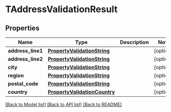 # TAddressValidationResult

## Properties
Name | Type | Description | Notes
------------ | ------------- | ------------- | -------------
**address_line1** | [**PropertyValidationString**](PropertyValidationString.md) |  | [optional] 
**address_line2** | [**PropertyValidationString**](PropertyValidationString.md) |  | [optional] 
**city** | [**PropertyValidationString**](PropertyValidationString.md) |  | [optional] 
**region** | [**PropertyValidationString**](PropertyValidationString.md) |  | [optional] 
**postal_code** | [**PropertyValidationString**](PropertyValidationString.md) |  | [optional] 
**country** | [**PropertyValidationCountry**](PropertyValidationCountry.md) |  | [optional] 

[[Back to Model list]](../README.md#documentation-for-models) [[Back to API list]](../README.md#documentation-for-api-endpoints) [[Back to README]](../README.md)


